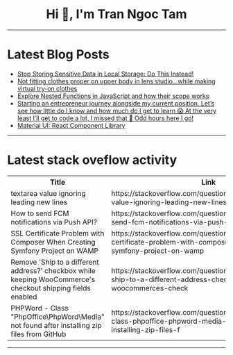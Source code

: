 <h1 align="center">Hi 👋, I'm Tran Ngoc Tam</h1>

---

# Latest Blog Posts 
<!-- BLOG-POST-LIST:START -->
- [Stop Storing Sensitive Data in Local Storage: Do This Instead!](https://dev.to/elvissautet/stop-storing-sensitive-data-in-local-storage-do-this-instead-mf9)
- [Not fitting clothes proper on upper body in lens studio...while making virtual try-on clothes](https://dev.to/mohan_mamidala_f2b2753a4d/not-fitting-clothes-proper-on-upper-body-in-lens-studiowhile-making-virtual-try-on-clothes-595e)
- [Explore Nested Functions in JavaScript and how their scope works](https://dev.to/thedevricha/explore-nested-functions-in-javascript-and-how-their-scope-works-4i6a)
- [Starting an entrepreneur journey alongside my current position. Let’s see how little do I know and how much do I get to learn 😱 At the very least I’ll get to code a lot, I missed that 🤗 Odd hours here I go!](https://dev.to/valeriavg/starting-an-entrepreneur-journey-alongside-my-current-position-lets-see-how-little-do-i-know-and-4gim)
- [Material UI: React Component Library](https://dev.to/evanloria4/material-ui-react-component-library-5355)
<!-- BLOG-POST-LIST:END -->

---

# Latest stack oveflow activity
<table>
  <tr><th>Title</th><th>Link</th></tr>
  <!-- STACKOVERFLOW:START --><tr><td>textarea value ignoring leading new lines</td><td>https://stackoverflow.com/questions/79351079/textarea-value-ignoring-leading-new-lines</td></tr><tr><td>How to send FCM notifications via Push API?</td><td>https://stackoverflow.com/questions/79351007/how-to-send-fcm-notifications-via-push-api</td></tr><tr><td>SSL Certificate Problem with Composer When Creating Symfony Project on WAMP</td><td>https://stackoverflow.com/questions/79350988/ssl-certificate-problem-with-composer-when-creating-symfony-project-on-wamp</td></tr><tr><td>Remove &#39;Ship to a different address?&#39; checkbox while keeping WooCommerce&#39;s checkout shipping fields enabled</td><td>https://stackoverflow.com/questions/79350783/remove-ship-to-a-different-address-checkbox-while-keeping-woocommerces-check</td></tr><tr><td>PHPWord - Class &quot;PhpOffice\PhpWord\Media&quot; not found after installing zip files from GitHub</td><td>https://stackoverflow.com/questions/79350768/phpword-class-phpoffice-phpword-media-not-found-after-installing-zip-files-f</td></tr><!-- STACKOVERFLOW:END -->
</table>

---


